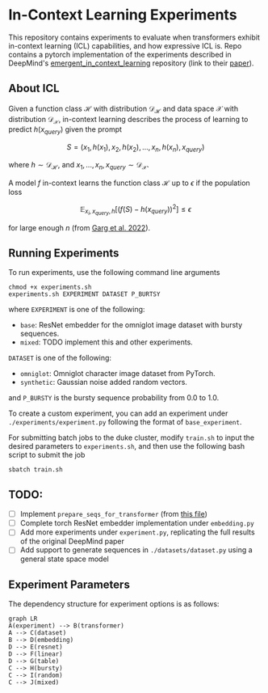 # In-Context Learning Experiments
This repository contains experiments to evaluate when transformers exhibit in-context learning (ICL) capabilities, and how expressive ICL is. Repo contains a pytorch implementation of the experiments described in DeepMind's [emergent_in_context_learning](https://github.com/google-deepmind/emergent_in_context_learning/) repository (link to their [paper](https://proceedings.neurips.cc/paper_files/paper/2022/file/77c6ccacfd9962e2307fc64680fc5ace-Paper-Conference.pdf)).

## About ICL

Given a function class $\mathcal{H}$ with distribution $\mathcal{D}_ \mathcal{H}$ and data space $\mathcal{X}$ with distribution $\mathcal{D}_ \mathcal{X}$, in-context learning describes the process of learning to predict $h(x_{query})$ given the prompt

$$ S=(x_1, h(x_1), x_2, h(x_2), ..., x_n, h(x_n), x_{query}) $$

where $h \sim \mathcal{D}_ \mathcal{H}$, and $x_1, ..., x_n, x_{query} \sim \mathcal{D}_ \mathcal{X}$.

A model $f$ in-context learns the function class $\mathcal{H}$ up to $\epsilon$ if the population loss

$$ \mathbb{E}_ {x_i, x_{query}, h}\left[(f(S)-h(x_{query}))^2\right] \leq \epsilon $$

for large enough $n$ (from [Garg et al. 2022](https://arxiv.org/pdf/2208.01066)).

## Running Experiments
To run experiments, use the following command line arguments

    chmod +x experiments.sh
    experiments.sh EXPERIMENT DATASET P_BURTSY

where `EXPERIMENT` is one of the following:
 - `base`: ResNet embedder for the omniglot image dataset with bursty sequences.
 - `mixed`: TODO implement this and other experiments.

`DATASET` is one of the following:
 - `omniglot`: Omniglot character image dataset from PyTorch.
 - `synthetic`: Gaussian noise added random vectors.

 and `P_BURSTY` is the bursty sequence probability from 0.0 to 1.0.

To create a custom experiment, you can add an experiment under `./experiments/experiment.py` following the format of `base_experiment`.

For submitting batch jobs to the duke cluster, modify `train.sh` to input the desired parameters to `experiments.sh`, and then use the following bash script to submit the job

    sbatch train.sh

## TODO:

 - [ ] Implement `prepare_seqs_for_transformer` (from [this file](https://github.com/google-deepmind/emergent_in_context_learning/blob/main/datasets/utils.py))
 - [ ] Complete torch ResNet embedder implementation under `embedding.py`
 - [ ] Add more experiments under `experiment.py`, replicating the full results of the original DeepMind paper
 - [ ] Add support to generate sequences in `./datasets/dataset.py` using a general state space model

## Experiment Parameters

The dependency structure for experiment options is as follows:

```mermaid
graph LR
A(experiment) --> B(transformer)
A --> C(dataset)
B --> D(embedding)
D --> E(resnet)
D --> F(linear)
D --> G(table)
C --> H(bursty)
C --> I(random)
C --> J(mixed)
```
